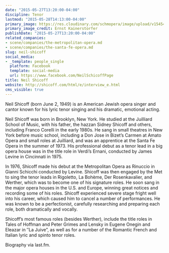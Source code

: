 ```yaml
---
date: "2015-05-27T13:20:00-04:00"
discipline: Tenor
lastmod: "2015-05-28T14:13:00-04:00"
primary_image: https://res.cloudinary.com/schmopera/image/upload/v1545409169/media/webhook-uploads/1432836708761/Neil.jpg.jpg
primary_image_credit: Ernst Kainerstorfer
publishDate: "2015-05-27T13:20:00-04:00"
related_companies:
- scene/companies/the-metropolitan-opera.md
- scene/companies/the-santa-fe-opera.md
slug: neil-shicoff
social_media:
- _template: people_single
  platform: Facebook
  template: social-media
  url: https://www.facebook.com/NeilSchicoffPage
title: Neil Shicoff
website: http://shicoff.com/html/e/interview_e.html
cms_visible: true
---
```


Neil Shicoff (born June 2, 1949) is an American Jewish opera singer and cantor known for his lyric tenor singing and his dramatic, emotional acting.

Neil Shicoff was born in Brooklyn, New York. He studied at the Juilliard School of Music, with his father, the hazzan Sidney Shicoff and others, including Franco Corelli in the early 1980s. He sang in small theatres in New York before music school, including a Don Jose in Bizet’s Carmen at Amato Opera and small roles at Juilliard, and was an apprentice at the Santa Fe Opera in the summer of 1973. His professional debut as a tenor lead in a big opera house was in the title role in Verdi’s Ernani, conducted by James Levine in Cincinnati in 1975.

In 1976, Shicoff made his debut at the Metropolitan Opera as Rinuccio in Gianni Schicchi conducted by Levine. Shicoff was then engaged by the Met to sing the tenor leads in Rigoletto, La Bohème, Der Rosenkavalier, and Werther, which was to become one of his signature roles. He soon sang in the major opera houses in the U.S. and Europe, winning great notices and recording some of his roles. Shicoff experienced severe stage fright well into his career, which caused him to cancel a number of performances. He was known to be a perfectionist, carefully researching and preparing each role, both dramatically and vocally.

Shicoff’s most famous roles (besides Werther), include the title roles in Tales of Hoffman and Peter Grimes and Lensky in Eugene Onegin and Eleazar in ″La Juive”, as well as for a number of the Romantic French and Italian lyric and spinto tenor roles.

Biography via last.fm.
